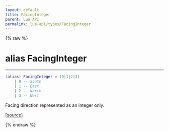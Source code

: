 ```yaml
---
layout: default
title: FacingInteger
parent: Lua API
permalink: lua-api/types/FacingInteger
---
```


{% raw %}

# alias FacingInteger
---



```lua
(alias) FacingInteger = (0|1|2|3)
    | 0 -- South
    | 1 -- East
    | 2 -- North
    | 3 -- West

```




Facing direction represented as an integer only.

[<a href="https://github.com/beyond-all-reason/RecoilEngine/blob/b4d0041e4c68c34dace9abf492f9193d28ef5d7e/rts/Lua/LuaUnsyncedRead.cpp#L3497-L3507" target="_blank">source</a>]


{% endraw %}